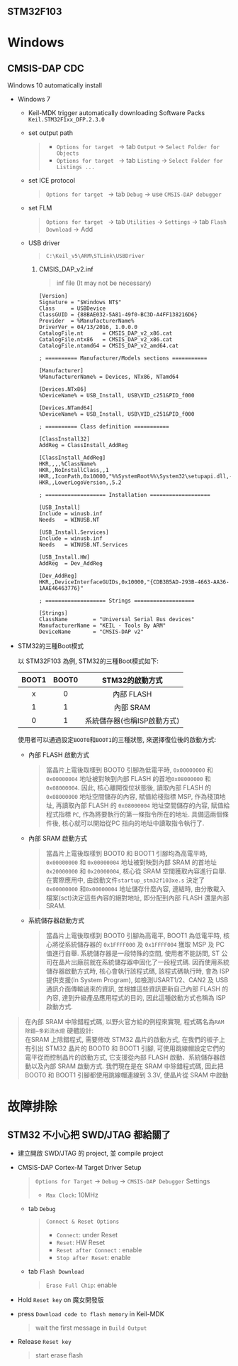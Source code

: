 STM32F103
---

# Windows

## CMSIS-DAP CDC

Windows 10 automatically install

+ Windows 7

    - Keil-MDK trigger automatically downloading Software Packs `Keil.STM32F1xx_DFP.2.3.0`

    - set output path
        > + `Options for target ` -> tab `Output` -> `Select Folder for Objects`
        > + `Options for target ` -> tab `Listing` -> `Select Folder for Listings ...`

    - set ICE protocol
        > `Options for target ` -> tab `Debug` -> use `CMSIS-DAP debugger`

    - set FLM
        > `Options for target ` -> tab `Utilities` -> `Settings` -> tab `Flash Download` -> Add

    - USB driver
        > `C:\Keil_v5\ARM\STLink\USBDriver`

        1. CMSIS_DAP_v2.inf
            > inf file (It may not be necessary)

            ```
            [Version]
            Signature = "$Windows NT$"
            Class     = USBDevice
            ClassGUID = {88BAE032-5A81-49f0-BC3D-A4FF138216D6}
            Provider  = %ManufacturerName%
            DriverVer = 04/13/2016, 1.0.0.0
            CatalogFile.nt      = CMSIS_DAP_v2_x86.cat
            CatalogFile.ntx86   = CMSIS_DAP_v2_x86.cat
            CatalogFile.ntamd64 = CMSIS_DAP_v2_amd64.cat

            ; ========== Manufacturer/Models sections ===========

            [Manufacturer]
            %ManufacturerName% = Devices, NTx86, NTamd64

            [Devices.NTx86]
            %DeviceName% = USB_Install, USB\VID_c251&PID_f000

            [Devices.NTamd64]
            %DeviceName% = USB_Install, USB\VID_c251&PID_f000

            ; ========== Class definition ===========

            [ClassInstall32]
            AddReg = ClassInstall_AddReg

            [ClassInstall_AddReg]
            HKR,,,,%ClassName%
            HKR,,NoInstallClass,,1
            HKR,,IconPath,0x10000,"%%SystemRoot%%\System32\setupapi.dll,-20"
            HKR,,LowerLogoVersion,,5.2

            ; =================== Installation ===================

            [USB_Install]
            Include = winusb.inf
            Needs   = WINUSB.NT

            [USB_Install.Services]
            Include = winusb.inf
            Needs   = WINUSB.NT.Services

            [USB_Install.HW]
            AddReg  = Dev_AddReg

            [Dev_AddReg]
            HKR,,DeviceInterfaceGUIDs,0x10000,"{CDB3B5AD-293B-4663-AA36-1AAE46463776}"

            ; =================== Strings ===================

            [Strings]
            ClassName        = "Universal Serial Bus devices"
            ManufacturerName = "KEIL - Tools By ARM"
            DeviceName       = "CMSIS-DAP v2"
            ```



+ STM32的三種Boot模式

    以 STM32F103 為例, STM32的三種Boot模式如下:

    | BOOT1 |  BOOT0  | STM32的啟動方式 |
    | :-:   | :-:     | :-:             |
    | x     | 0       | 內部 FLASH      |
    | 1     | 1       | 內部 SRAM       |
    | 0     | 1       | 系統儲存器(也稱ISP啟動方式) |

    使用者可以通過設定`BOOT0`和`BOOT1`的三種狀態, 來選擇復位後的啟動方式:

    - 內部 FLASH 啟動方式
        > 當晶片上電後取樣到 BOOT0 引腳為低電平時, `0x00000000` 和 `0x00000004` 地址被對映到內部 FLASH 的首地`0x08000000` 和 `0x08000004`.
        因此, 核心離開復位狀態後, 讀取內部 FLASH 的 `0x08000000` 地址空間儲存的內容, 賦值給棧指標 MSP, 作為棧頂地址,
        再讀取內部 FLASH 的 `0x08000004` 地址空間儲存的內容, 賦值給程式指標 `PC`, 作為將要執行的第一條指令所在的地址.
        具備這兩個條件後, 核心就可以開始從PC 指向的地址中讀取指令執行了.

    - 內部 SRAM 啟動方式
        > 當晶片上電後取樣到 BOOT0 和 BOOT1 引腳均為高電平時, `0x00000000` 和 `0x00000004` 地址被對映到內部 SRAM 的首地址 `0x20000000` 和 `0x20000004`,
        核心從 SRAM 空間獲取內容進行自舉.
        在實際應用中, 由啟動文件`startup_stm32f103xe.s` 決定了 `0x00000000` 和`0x00000004` 地址儲存什麼內容,
        連結時, 由分散載入檔案(sct)決定這些內容的絕對地址, 即分配到內部 FLASH 還是內部 SRAM.

    - 系統儲存器啟動方式
        > 當晶片上電後取樣到 BOOT0 引腳為高電平, BOOT1 為低電平時, 核心將從系統儲存器的 `0x1FFFF000` 及 `0x1FFFF004` 獲取 MSP 及 PC 值進行自舉.
        系統儲存器是一段特殊的空間, 使用者不能訪問, ST 公司在晶片出廠前就在系統儲存器中固化了一段程式碼.
        因而使用系統儲存器啟動方式時, 核心會執行該程式碼, 該程式碼執行時, 會為 ISP 提供支援(In System Program),
        如檢測USART1/2、CAN2 及 USB 通訊介面傳輸過來的資訊, 並根據這些資訊更新自己內部 FLASH 的內容, 達到升級產品應用程式的目的,
        因此這種啟動方式也稱為 ISP 啟動方式.


> 在內部 SRAM 中除錯程式碼, 以野火官方給的例程來實現, 程式碼名為`RAM 除錯—多彩流水燈`
> 硬體設計:<br>
> 在SRAM 上除錯程式, 需要修改 STM32 晶片的啟動方式, 在我們的板子上有引出 STM32 晶片的 BOOT0 和 BOOT1 引腳,
可使用跳線帽設定它們的電平從而控制晶片的啟動方式, 它支援從內部 FLASH 啟動、系統儲存器啟動以及內部 SRAM 啟動方式.
我們現在是在 SRAM 中除錯程式碼, 因此把 BOOT0 和 BOOT1 引腳都使用跳線帽連線到 3.3V, 使晶片從 SRAM 中啟動



# 故障排除

## STM32 不小心把 SWD/JTAG 都給關了

+ 建立開啟 SWD/JTAG 的 project, 並 compile project
+ CMSIS-DAP Cortex-M Target Driver Setup
    > `Options for Target` -> `Debug` -> `CMSIS-DAP Debugger` Settings
    > + `Max Clock`: 10MHz

    - tab `Debug`
        > `Connect & Reset Options`
        > + `Connect`: under Reset
        > + `Reset`: HW Reset
        > + `Reset after Connect` : enable
        > + `Stop after Reset`: enable

    - tab `Flash Download`
        > `Erase Full Chip`: enable

+ Hold `Reset key` on 魔女開發版
+ press `Download code to flash memory` in Keil-MDK
    > wait the first message in `Build Output`

+ Release `Reset key`
    > start erase flash

